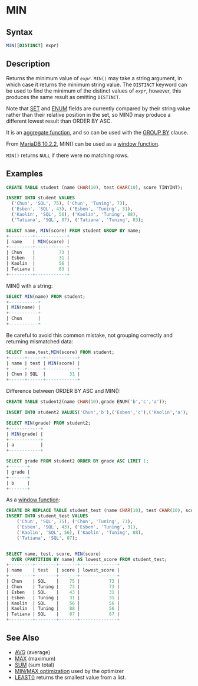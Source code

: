 # MIN

## Syntax

```sql
MIN([DISTINCT] expr)
```

## Description

Returns the minimum value of <em>`expr`</em>. `MIN()` may take a string
argument, in which case it returns the minimum string value. The `DISTINCT`
keyword can be used to find the minimum of the distinct values of <em>`expr`</em>,
however, this produces the same result as omitting `DISTINCT`.

Note that [SET](/sql-statements-structure/sql-statements/administrative-sql-statements/set-commands/set/) and [ENUM](/columns-storage-engines-and-plugins/data-types/string-data-types/enum/) fields are currently compared by their string value rather than their relative position in the set, so MIN() may produce a different lowest result than ORDER BY ASC.

It is an [aggregate function](/built-in-functions/aggregate-functions/), and so can be used with the [GROUP BY](/sql-statements-structure/sql-statements/data-manipulation/selecting-data/group-by/) clause.

From [MariaDB 10.2.2](/kb/en/mariadb-1022-release-notes/), MIN() can be used as a [window function](/built-in-functions/special-functions/window-functions/).

`MIN()` returns `NULL` if there were no matching rows.

## Examples

```sql
CREATE TABLE student (name CHAR(10), test CHAR(10), score TINYINT); 

INSERT INTO student VALUES 
  ('Chun', 'SQL', 75), ('Chun', 'Tuning', 73), 
  ('Esben', 'SQL', 43), ('Esben', 'Tuning', 31), 
  ('Kaolin', 'SQL', 56), ('Kaolin', 'Tuning', 88), 
  ('Tatiana', 'SQL', 87), ('Tatiana', 'Tuning', 83);

SELECT name, MIN(score) FROM student GROUP BY name;
+---------+------------+
| name    | MIN(score) |
+---------+------------+
| Chun    |         73 |
| Esben   |         31 |
| Kaolin  |         56 |
| Tatiana |         83 |
+---------+------------+
```

MIN() with a string:

```sql
SELECT MIN(name) FROM student;
+-----------+
| MIN(name) |
+-----------+
| Chun      |
+-----------+
```

Be careful to avoid this common mistake, not grouping correctly and returning mismatched data:

```sql
SELECT name,test,MIN(score) FROM student;
+------+------+------------+
| name | test | MIN(score) |
+------+------+------------+
| Chun | SQL  |         31 |
+------+------+------------+
```

Difference between ORDER BY ASC and MIN():

```sql
CREATE TABLE student2(name CHAR(10),grade ENUM('b','c','a'));

INSERT INTO student2 VALUES('Chun','b'),('Esben','c'),('Kaolin','a');

SELECT MIN(grade) FROM student2;
+------------+
| MIN(grade) |
+------------+
| a          |
+------------+

SELECT grade FROM student2 ORDER BY grade ASC LIMIT 1;
+-------+
| grade |
+-------+
| b     |
+-------+
```

As a [window function](/built-in-functions/special-functions/window-functions/):

```sql
CREATE OR REPLACE TABLE student_test (name CHAR(10), test CHAR(10), score TINYINT);
INSERT INTO student_test VALUES 
    ('Chun', 'SQL', 75), ('Chun', 'Tuning', 73), 
    ('Esben', 'SQL', 43), ('Esben', 'Tuning', 31), 
    ('Kaolin', 'SQL', 56), ('Kaolin', 'Tuning', 88), 
    ('Tatiana', 'SQL', 87);


SELECT name, test, score, MIN(score) 
  OVER (PARTITION BY name) AS lowest_score FROM student_test;
+---------+--------+-------+--------------+
| name    | test   | score | lowest_score |
+---------+--------+-------+--------------+
| Chun    | SQL    |    75 |           73 |
| Chun    | Tuning |    73 |           73 |
| Esben   | SQL    |    43 |           31 |
| Esben   | Tuning |    31 |           31 |
| Kaolin  | SQL    |    56 |           56 |
| Kaolin  | Tuning |    88 |           56 |
| Tatiana | SQL    |    87 |           87 |
+---------+--------+-------+--------------+
```

## See Also

- [AVG](/built-in-functions/aggregate-functions/avg/) (average)
- [MAX](/built-in-functions/aggregate-functions/max/) (maximum)
- [SUM](/built-in-functions/aggregate-functions/sum/) (sum total)
- [MIN/MAX optimization](/replication/optimization-and-tuning/query-optimizations/minmax-optimization/) used by the optimizer
- [LEAST()](/sql-statements-structure/operators/comparison-operators/least/) returns the smallest value from a list.
